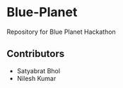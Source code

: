 # Blue-Planet
Repository for Blue Planet Hackathon

## Contributors
- Satyabrat Bhol
- Nilesh Kumar
